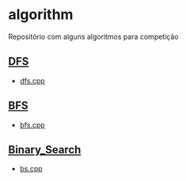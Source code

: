 # algorithm
Repositório com alguns algoritmos para competição

## [DFS](https://pt.wikipedia.org/wiki/Busca_em_profundidade)
- [dfs.cpp](https://github.com/SageScroll18144/algorithm/blob/master/dfs.cpp)

## [BFS](https://pt.wikipedia.org/wiki/Busca_em_largura)
- [bfs.cpp](https://github.com/SageScroll18144/algorithm/blob/master/bfs.cpp)

## [Binary_Search](https://pt.wikipedia.org/wiki/Pesquisa_bin%C3%A1ria)
- [bs.cpp](https://github.com/SageScroll18144/algorithm/blob/master/bs.cpp)
